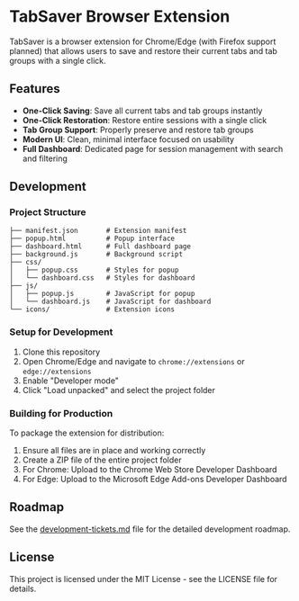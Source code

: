 # TabSaver Browser Extension

TabSaver is a browser extension for Chrome/Edge (with Firefox support planned) that allows users to save and restore their current tabs and tab groups with a single click.

## Features

- **One-Click Saving**: Save all current tabs and tab groups instantly
- **One-Click Restoration**: Restore entire sessions with a single click
- **Tab Group Support**: Properly preserve and restore tab groups
- **Modern UI**: Clean, minimal interface focused on usability
- **Full Dashboard**: Dedicated page for session management with search and filtering

## Development

### Project Structure

```
├── manifest.json       # Extension manifest
├── popup.html          # Popup interface
├── dashboard.html      # Full dashboard page
├── background.js       # Background script
├── css/
│   ├── popup.css       # Styles for popup
│   └── dashboard.css   # Styles for dashboard
├── js/
│   ├── popup.js        # JavaScript for popup
│   └── dashboard.js    # JavaScript for dashboard
└── icons/              # Extension icons
```

### Setup for Development

1. Clone this repository
2. Open Chrome/Edge and navigate to `chrome://extensions` or `edge://extensions`
3. Enable "Developer mode"
4. Click "Load unpacked" and select the project folder

### Building for Production

To package the extension for distribution:

1. Ensure all files are in place and working correctly
2. Create a ZIP file of the entire project folder
3. For Chrome: Upload to the Chrome Web Store Developer Dashboard
4. For Edge: Upload to the Microsoft Edge Add-ons Developer Dashboard

## Roadmap

See the [development-tickets.md](development-tickets.md) file for the detailed development roadmap.

## License

This project is licensed under the MIT License - see the LICENSE file for details.
